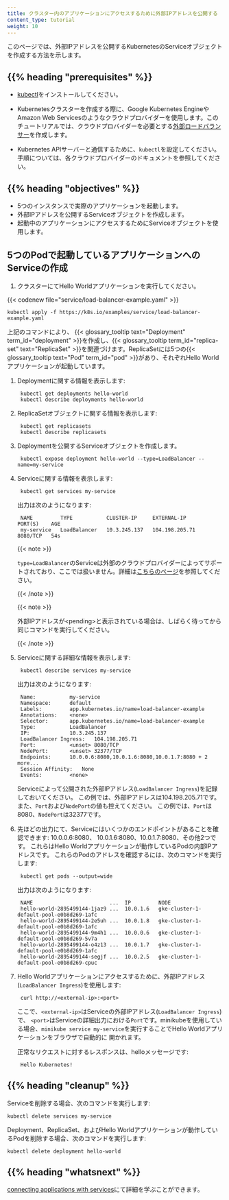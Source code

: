 ```yaml
---
title: クラスター内のアプリケーションにアクセスするために外部IPアドレスを公開する
content_type: tutorial
weight: 10
---
```


<!-- overview -->

このページでは、外部IPアドレスを公開するKubernetesのServiceオブジェクトを作成する方法を示します。




## {{% heading "prerequisites" %}}


 * [kubectl](/ja/docs/tasks/tools/install-kubectl/)をインストールしてください。

 * Kubernetesクラスターを作成する際に、Google Kubernetes EngineやAmazon Web Servicesのようなクラウドプロバイダーを使用します。このチュートリアルでは、クラウドプロバイダーを必要とする[外部ロードバランサー](/docs/tasks/access-application-cluster/create-external-load-balancer/)を作成します。

 * Kubernetes APIサーバーと通信するために、`kubectl`を設定してください。手順については、各クラウドプロバイダーのドキュメントを参照してください。




## {{% heading "objectives" %}}


* 5つのインスタンスで実際のアプリケーションを起動します。
* 外部IPアドレスを公開するServiceオブジェクトを作成します。
* 起動中のアプリケーションにアクセスするためにServiceオブジェクトを使用します。




<!-- lessoncontent -->

## 5つのPodで起動しているアプリケーションへのServiceの作成

1. クラスターにてHello Worldアプリケーションを実行してください。

{{< codenew file="service/load-balancer-example.yaml" >}}

```shell
kubectl apply -f https://k8s.io/examples/service/load-balancer-example.yaml
```


上記のコマンドにより、 {{< glossary_tooltip text="Deployment" term_id="deployment" >}}を作成し、{{< glossary_tooltip term_id="replica-set" text="ReplicaSet" >}}を関連づけます。ReplicaSetには5つの{{< glossary_tooltip text="Pod" term_id="pod" >}}があり、それぞれHello Worldアプリケーションが起動しています。

1. Deploymentに関する情報を表示します:

        kubectl get deployments hello-world
        kubectl describe deployments hello-world

1. ReplicaSetオブジェクトに関する情報を表示します:

        kubectl get replicasets
        kubectl describe replicasets

1. Deploymentを公開するServiceオブジェクトを作成します。

        kubectl expose deployment hello-world --type=LoadBalancer --name=my-service

1. Serviceに関する情報を表示します:

        kubectl get services my-service

    出力は次のようになります:

        NAME         TYPE           CLUSTER-IP     EXTERNAL-IP      PORT(S)    AGE
        my-service   LoadBalancer   10.3.245.137   104.198.205.71   8080/TCP   54s

    {{< note >}}

    `type=LoadBalancer`のServiceは外部のクラウドプロバイダーによってサポートされており、ここでは扱いません。詳細は[こちらのページ](/ja/docs/concepts/services-networking/service/#loadbalancer)を参照してください。

    {{< /note >}}

    {{< note >}}

    外部IPアドレスが\<pending\>と表示されている場合は、しばらく待ってから同じコマンドを実行してください。

    {{< /note >}}

1. Serviceに関する詳細な情報を表示します:

        kubectl describe services my-service

    出力は次のようになります:

        Name:           my-service
        Namespace:      default
        Labels:         app.kubernetes.io/name=load-balancer-example
        Annotations:    <none>
        Selector:       app.kubernetes.io/name=load-balancer-example
        Type:           LoadBalancer
        IP:             10.3.245.137
        LoadBalancer Ingress:   104.198.205.71
        Port:           <unset> 8080/TCP
        NodePort:       <unset> 32377/TCP
        Endpoints:      10.0.0.6:8080,10.0.1.6:8080,10.0.1.7:8080 + 2 more...
        Session Affinity:   None
        Events:         <none>

    Serviceによって公開された外部IPアドレス(`LoadBalancer Ingress`)を記録しておいてください。
    この例では、外部IPアドレスは104.198.205.71です。
    また、`Port`および`NodePort`の値も控えてください。
    この例では、`Port`は8080、`NodePort`は32377です。

1. 先ほどの出力にて、Serviceにはいくつかのエンドポイントがあることを確認できます: 10.0.0.6:8080、
   10.0.1.6:8080、10.0.1.7:8080、その他2つです。
   これらはHello Worldアプリケーションが動作しているPodの内部IPアドレスです。
   これらのPodのアドレスを確認するには、次のコマンドを実行します:

        kubectl get pods --output=wide

    出力は次のようになります:

        NAME                         ...  IP         NODE
        hello-world-2895499144-1jaz9 ...  10.0.1.6   gke-cluster-1-default-pool-e0b8d269-1afc
        hello-world-2895499144-2e5uh ...  10.0.1.8   gke-cluster-1-default-pool-e0b8d269-1afc
        hello-world-2895499144-9m4h1 ...  10.0.0.6   gke-cluster-1-default-pool-e0b8d269-5v7a
        hello-world-2895499144-o4z13 ...  10.0.1.7   gke-cluster-1-default-pool-e0b8d269-1afc
        hello-world-2895499144-segjf ...  10.0.2.5   gke-cluster-1-default-pool-e0b8d269-cpuc

1. Hello Worldアプリケーションにアクセスするために、外部IPアドレス(`LoadBalancer Ingress`)を使用します:

        curl http://<external-ip>:<port>

    ここで、`<external-ip>`はServiceの外部IPアドレス(`LoadBalancer Ingress`)で、
    `<port>`はServiceの詳細出力における`Port`です。minikubeを使用している場合、`minikube service my-service`を実行することでHello Worldアプリケーションをブラウザで自動的に
    開かれます。

    正常なリクエストに対するレスポンスは、helloメッセージです:

        Hello Kubernetes!




## {{% heading "cleanup" %}}


Serviceを削除する場合、次のコマンドを実行します:

    kubectl delete services my-service

Deployment、ReplicaSet、およびHello Worldアプリケーションが動作しているPodを削除する場合、次のコマンドを実行します:

    kubectl delete deployment hello-world




## {{% heading "whatsnext" %}}


[connecting applications with services](/docs/concepts/services-networking/connect-applications-service/)にて詳細を学ぶことができます。

